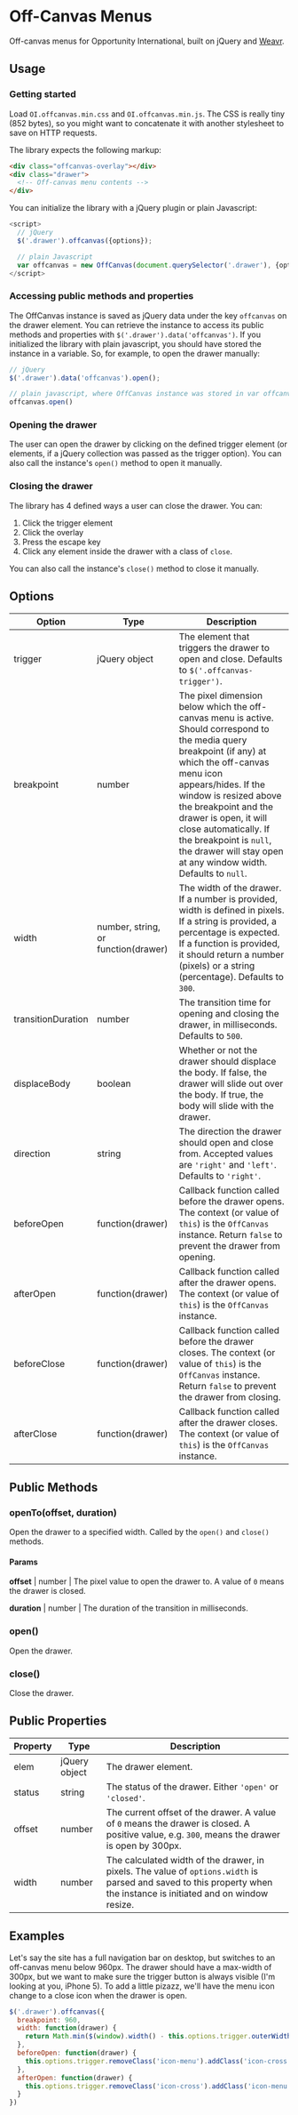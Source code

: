 # Off-Canvas Menus
Off-canvas menus for Opportunity International, built on jQuery and [Weavr](https://github.com/opportunityintl/Weavr).

## Usage

### Getting started
Load `OI.offcanvas.min.css` and `OI.offcanvas.min.js`. The CSS is really tiny (852 bytes), so you might want to concatenate it with another stylesheet to save on HTTP requests.

The library expects the following markup:
```html
<div class="offcanvas-overlay"></div>
<div class="drawer">
  <!-- Off-canvas menu contents -->
</div>
```

You can initialize the library with a jQuery plugin or plain Javascript:
```javascript
<script>
  // jQuery
  $('.drawer').offcanvas({options});

  // plain Javascript
  var offcanvas = new OffCanvas(document.querySelector('.drawer'), {options});
</script>
```

### Accessing public methods and properties

The OffCanvas instance is saved as jQuery data under the key `offcanvas` on the drawer element. You can retrieve the instance to access its public methods and properties with `$('.drawer').data('offcanvas')`. If you initialized the library with plain javascript, you should have stored the instance in a variable. So, for example, to open the drawer manually:

```javascript
// jQuery
$('.drawer').data('offcanvas').open();

// plain javascript, where OffCanvas instance was stored in var offcanvas
offcanvas.open()
```

### Opening the drawer

The user can open the drawer by clicking on the defined trigger element (or elements, if a jQuery collection was passed as the trigger option). You can also call the instance's `open()` method to open it manually.

### Closing the drawer

The library has 4 defined ways a user can close the drawer. You can:

1. Click the trigger element
2. Click the overlay
3. Press the escape key
4. Click any element inside the drawer with a class of `close`.

You can also call the instance's `close()` method to close it manually.

## Options
Option | Type | Description
-------|------|------------
trigger | jQuery object | The element that triggers the drawer to open and close. Defaults to `$('.offcanvas-trigger')`.
breakpoint | number | The pixel dimension below which the off-canvas menu is active. Should correspond to the media query breakpoint (if any) at which the off-canvas menu icon appears/hides. If the window is resized above the breakpoint and the drawer is open, it will close automatically. If the breakpoint is `null`, the drawer will stay open at any window width. Defaults to `null`.
width | number, string, or function(drawer) | The width of the drawer. If a number is provided, width is defined in pixels. If a string is provided, a percentage is expected. If a function is provided, it should return a number (pixels) or a string (percentage). Defaults to `300`.
transitionDuration | number| The transition time for opening and closing the drawer, in milliseconds. Defaults to `500`.
displaceBody | boolean | Whether or not the drawer should displace the body. If false, the drawer will slide out over the body. If true, the body will slide with the drawer.
direction | string | The direction the drawer should open and close from. Accepted values are `'right'` and `'left'`. Defaults to `'right'`.
beforeOpen | function(drawer) | Callback function called before the drawer opens. The context (or value of `this`) is the `OffCanvas` instance. Return `false` to prevent the drawer from opening.
afterOpen | function(drawer) | Callback function called after the drawer opens. The context (or value of `this`) is the `OffCanvas` instance.
beforeClose | function(drawer) | Callback function called before the drawer closes. The context (or value of `this`) is the `OffCanvas` instance. Return `false` to prevent the drawer from closing.
afterClose | function(drawer) | Callback function called after the drawer closes. The context (or value of `this`) is the `OffCanvas` instance.

## Public Methods

### openTo(offset, duration)
Open the drawer to a specified width. Called by the `open()` and `close()` methods. 

#### Params
**offset** | number | The pixel value to open the drawer to. A value of `0` means the drawer is closed.

**duration** | number | The duration of the transition in milliseconds.

### open()
Open the drawer.

### close()
Close the drawer.

## Public Properties
Property | Type | Description
---------|------|------------
elem | jQuery object | The drawer element.
status | string | The status of the drawer. Either `'open'` or `'closed'`.
offset | number | The current offset of the drawer. A value of `0` means the drawer is closed. A positive value, e.g. `300`, means the drawer is open by 300px.
width | number | The calculated width of the drawer, in pixels. The value of `options.width` is parsed and saved to this property when the instance is initiated and on window resize.

## Examples
Let's say the site has a full navigation bar on desktop, but switches to an off-canvas menu below 960px. The drawer should have a max-width of 300px, but we want to make sure the trigger button is always visible (I'm looking at you, iPhone 5). To add a little pizazz, we'll have the menu icon change to a close icon when the drawer is open.

```javascript
$('.drawer').offcanvas({
  breakpoint: 960,
  width: function(drawer) {
    return Math.min($(window).width() - this.options.trigger.outerWidth(), 300);
  },
  beforeOpen: function(drawer) {
    this.options.trigger.removeClass('icon-menu').addClass('icon-cross');
  },
  afterOpen: function(drawer) {
    this.options.trigger.removeClass('icon-cross').addClass('icon-menu');
  }
})
```
